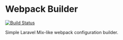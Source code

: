 # Webpack Builder
[![Build Status](https://travis-ci.org/ranbogmord/webpack-builder.svg?branch=master)](https://travis-ci.org/ranbogmord/webpack-builder)

Simple Laravel Mix-like webpack configuration builder.
